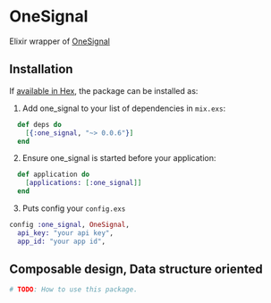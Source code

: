 # OneSignal

Elixir wrapper of [OneSignal](https://onesignal.com)

## Installation

If [available in Hex](https://hex.pm/docs/publish), the package can be installed as:

  1. Add one_signal to your list of dependencies in `mix.exs`:

```elixir
  def deps do
    [{:one_signal, "~> 0.0.6"}]
  end
```

  2. Ensure one_signal is started before your application:

```elixir
  def application do
    [applications: [:one_signal]]
  end
```

  3. Puts config your `config.exs`

```elixir
config :one_signal, OneSignal,
  api_key: "your api key",
  app_id: "your app id",
```


## Composable design, Data structure oriented

```elixir
# TODO: How to use this package.
```
